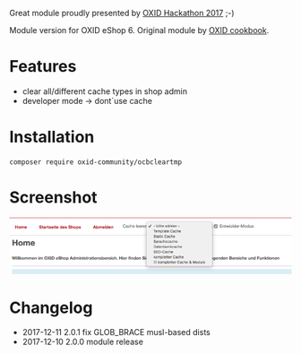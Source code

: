 Great module proudly presented by [OXID Hackathon 2017](https://openspacer.org/12-oxid-community/185-oxid-hackathon-nuernberg-2017/) ;-)

Module version for OXID eShop 6. Original module by [OXID cookbook](https://github.com/OXIDCookbook/ocb_cleartmp).

# Features

* clear all/different cache types in shop admin
* developer mode -> dont´use cache

# Installation

```
composer require oxid-community/ocbcleartmp
```

# Screenshot

![OXID ocbcleartmp](screenshot.png)


# Changelog

* 2017-12-11	2.0.1	fix GLOB_BRACE musl-based dists
* 2017-12-10	2.0.0	module release
